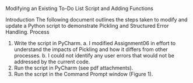 Modifying an Existing To-Do List Script and Adding Functions

Introduction
The following document outlines the steps taken to modify and update a Python script to demonstrate Pickling and Structured Error Handling.
Process
1.	Write the script in PyCharm.
a.	I modified Assignment06 in effort to understand the impacts of Pickling and how it differs from other processes.
b.	I could not identify any user errors that would not be addressed by the current code.
2.	Run the script in PyCharm (see pdf attachments).
3.	Run the script in the Command Prompt window (Figure 1).

